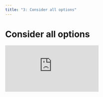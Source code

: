 ```yaml
---
title: "3: Consider all options"
---
```


# Consider all options

<div class='embed-container'><iframe src='https://player.vimeo.com/video/206047715' frameborder='0' webkitAllowFullScreen mozallowfullscreen allowFullScreen></iframe></div>
